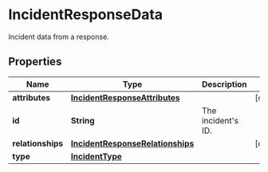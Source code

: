 

# IncidentResponseData

Incident data from a response.
## Properties

Name | Type | Description | Notes
------------ | ------------- | ------------- | -------------
**attributes** | [**IncidentResponseAttributes**](IncidentResponseAttributes.md) |  |  [optional]
**id** | **String** | The incident&#39;s ID. | 
**relationships** | [**IncidentResponseRelationships**](IncidentResponseRelationships.md) |  |  [optional]
**type** | [**IncidentType**](IncidentType.md) |  | 



